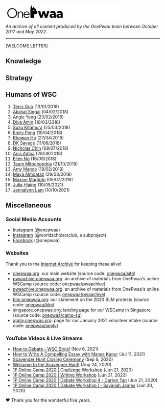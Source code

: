 <p align="left">
  <img width="192" alt="OnePwaa" src="/img/black-logotype.png#gh-light-mode-only">
  <img width="192" alt="OnePwaa" src="/img/white-logotype.png#gh-dark-mode-only">
</p>
<p align="left"><i>An archive of all content produced by the OnePwaa team between October 2017 and May 2022.</i></p>
<hr />

[WELCOME LETTER]

## Knowledge

## Strategy

## Humans of WSC
 
1. [Terry Guo](/humans-of-wsc/2018-01-13-terry-guo) (13/01/2018)
2. [Akshat Singal](/humans-of-wsc/2018-02-04-akshat-singal) (04/02/2018)
3. [Angie Yang](/humans-of-wsc/2018-02-20-angie-yang) (20/02/2018)
4. [Diya Amin](/humans-of-wsc/2018-03-10-diya-amin) (10/03/2018)
5. [Suzu Kitamura](/humans-of-wsc/2018-03-25-suzu-kitamura) (25/03/2018)
6. [Emily Peng](/humans-of-wsc/2018-04-10-emily-peng) (10/04/2018)
7. [Rhowan Ho](/humans-of-wsc/2018-04-27-rhowan-ho) (27/04/2018)
8. [DK Savage](/humans-of-wsc/2018-06-11-dk-savage) (11/06/2018)
9. [Nicholas Chin](/humans-of-wsc/2018-07-09-nicholas-chin) (09/07/2018)
10. [Anis Adiba](/humans-of-wsc/2018-08-28-anis-adiba) (28/08/2018)
11. [Ellen Ng](/humans-of-wsc/2018-09-16-ellen-ng) (16/09/2018)
12. [Team Mitochondria](/humans-of-wsc/2018-10-21-team-mitochondria) (21/10/2018)
13. [Amy Mance](/humans-of-wsc/2019-02-18-amy-mance) (18/02/2019)
14. [Maya Almoataz](/humans-of-wsc/2019-03-29-maya-almoataz) (29/03/2019)
15. [Maxine Magtoto](/humans-of-wsc/2019-07-05-maxine-magtoto) (05/07/2019)
16. [Julia Hlaing](/humans-of-wsc/2021-05-10-julia-hlaing) (10/05/2021)
17. [Jennalynn Lam](/humans-of-wsc/2021-10-10-jennalynn-lam) (10/10/2021)

## Miscellaneous

### Social Media Accounts

- [Instagram](https://www.instagram.com/onepwaa/) (@onepwaa)
- [Instagram](https://www.instagram.com/worldscholarsclub/) (@worldscholarsclub, a subproject)
- [Facebook](https://www.facebook.com/onepwaa) (@onepwaa)

### Websites

Thank you to the [Internet Archive](https://archive.org) for keeping these alive!

- [onepwaa.org](https://web.archive.org/web/20220718032742/https://www.onepwaa.org/): our main website (source code: [onepwaa/site](https://github.com/onepwaa/site))
- [pwaachive.onepwaa.org](https://web.archive.org/web/20220718032951/https://pwaachive.onepwaa.org/): an archive of materials from OnePwaa's online WSCamp (source code: [onepwaa/pwaachive](https://github.com/onepwaa/pwaachive))
- [pwaachive.onepwaa.org](https://web.archive.org/web/20220718032951/https://pwaachive.onepwaa.org/): an archive of materials from OnePwaa's online WSCamp (source code: [onepwaa/pwaachive](https://github.com/onepwaa/pwaachive))
- [blm.onepwaa.org](https://web.archive.org/web/20220718033217/https://blm.onepwaa.org/): our statement on the 2020 BLM protests (source code: [onepwaa/blm](https://github.com/onepwaa/blm))
- [singapore.onepwaa.org](https://web.archive.org/web/20220718033412/https://singapore.onepwaa.org/): landing page for our WSCamp in Singapore (source code: [onepwaa/camp-sg](https://github.com/onepwaa/camp-sg))
- [apply.onepwaa.org](https://web.archive.org/web/20220718033533/https://apply.onepwaa.org/): page for our January 2021 volunteer intake (source code: [onepwaa/apply](https://github.com/onepwaa/apply))

### YouTube Videos & Live Streams

- [How to Debate - WSC Style!](https://www.youtube.com/watch?v=7bLEsPMQOfU) (Nov 6, 2021)
- [How to Write A Compelling Essay with Manas Kapur](https://www.youtube.com/watch?v=yn2uc7Yg5oA&t=13s) (Jul 11, 2021)
- [Scavenger Hunt Closing Ceremony](https://www.youtube.com/watch?v=8ipcp31yEG4) (Sep 6, 2020)
- [Welcome to the Scavenger Hunt!](https://www.youtube.com/watch?v=jMEoXGesIQw) (Aug 24, 2020)
- [1P Online Camp 2020 \| Challenge Workshop](https://www.youtube.com/watch?v=nic1ctVllbk) (Jun 21, 2020)
- [1P Online Camp 2020 \| Writing Workshop](https://www.youtube.com/watch?v=P77xHKtTfVo) (Jun 21, 2020)
- [1P Online Camp 2020 \| Debate Workshop II - Darren Tan](https://www.youtube.com/watch?v=WVxo4lNqzwg) (Jun 21, 2020)
- [1P Online Camp 2020 \| Debate Workshop I - Savanah James](https://www.youtube.com/watch?v=ldRILvOiQFM) (Jun 20, 2020)

❤️ Thank you for the wonderful five years.
